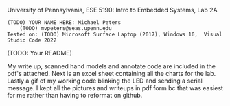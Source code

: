 University of Pennsylvania, ESE 5190: Intro to Embedded Systems, Lab 2A

    (TODO) YOUR NAME HERE: Michael Peters
        (TODO) mvpeters@seas.upenn.edu
    Tested on: (TODO) Microsoft Surface Laptop (2017), Windows 10,  Visual Studio Code 2022

(TODO: Your README)

My write up, scanned hand models and annotate code are included in the pdf's attached. Next is an excel sheet containing all the charts for the lab. Lastly a gif of my working code blinking the LED and sending a serial message. I kept all the pictures and writeups in pdf form bc that was easiest for me rather than having to reformat on github.
